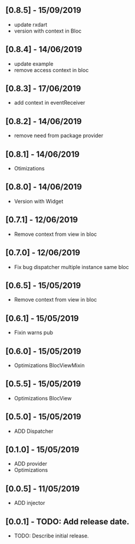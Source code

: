 ## [0.8.5] - 15/09/2019

* update rxdart
* version with context in Bloc

## [0.8.4] - 14/06/2019

* update example
* remove access context in bloc

## [0.8.3] - 17/06/2019

* add context in eventReceiver

## [0.8.2] - 14/06/2019

* remove need from package provider

## [0.8.1] - 14/06/2019

* Otimizations

## [0.8.0] - 14/06/2019

* Version with Widget

## [0.7.1] - 12/06/2019

* Remove context from view in bloc

## [0.7.0] - 12/06/2019

* Fix bug dispatcher multiple instance same bloc

## [0.6.5] - 15/05/2019

* Remove context from view in bloc

## [0.6.1] - 15/05/2019

* Fixin warns pub

## [0.6.0] - 15/05/2019

* Optimizations BlocViewMixin

## [0.5.5] - 15/05/2019

* Optimizations BlocView

## [0.5.0] - 15/05/2019

* ADD Dispatcher

## [0.1.0] - 15/05/2019

* ADD provider
* Optimizations

## [0.0.5] - 11/05/2019

* ADD injector

## [0.0.1] - TODO: Add release date.

* TODO: Describe initial release.
